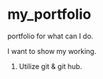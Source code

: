 # my_portfolio
portfolio for what can I do. 


I want to show my working. 


1. Utilize git & git hub. 
